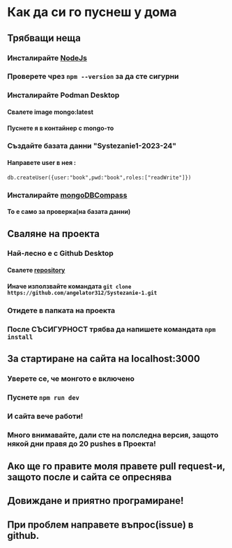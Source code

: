 # Как да си го пуснеш у дома

## Трябващи неща

### Инсталирайте [NodeJs](https://nodejs.org/en)

### Проверете чрез `npm --version` за да сте сигурни

### Инсталирайте Podman Desktop

#### Свалете image mongo:latest

#### Пуснете я в контайнер с mongo-то

### Създайте базата данни "Systezanie1-2023-24"

#### Направете user в нея :

`db.createUser({user:"book",pwd:"book",roles:["readWrite"]}) `

### Инсталирайте [mongoDBCompass](https://www.mongodb.com/try/download/compass)

#### То е само за проверка(на базата данни)

## Сваляне на проекта

### Най-лесно е с Github Desktop

#### Свалете [repository](https://github.com/angelator312/Systezanie-1)

#### Иначе използвайте командата `git clone https://github.com/angelator312/Systezanie-1.git`

### Отидете в папката на проекта

### После **СЪСИГУРНОСТ** трябва да напишете командата `npm install`

## За стартиране на сайта на localhost:3000

### Уверете се, че монгото е включено

### Пуснете `npm run dev`

### И сайта вече работи!

### Много внимавайте, дали сте на полследна версия, защото някой дни правя до 20 pushes в Проекта!

## Ако ще го правите моля правете pull request-и, защото после и сайта се опреснява

## Довиждане и приятно програмиране!
## При проблем направете въпрос(issue) в github.
